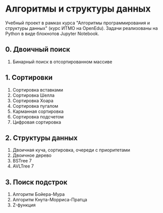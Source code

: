 # Алгоритмы и структуры данных
Учебный проект в рамках курса "Алгоритмы программирования и структуры данных" (курс ИТМО на OpenEdu). Задачи реализованы на Python в виде блокнотов Jupyter Notebook.

## 0. Двоичный поиск
1. Бинарный поиск в отсортированном массиве

## 1. Сортировки
1. Сортировка вставками
2. Сортировка Шелла
3. Сортировка Хоара
4. Сортировка пугалом
5. Карманная сортировка
6. Сортировка подсчетом
7. Цифровая сортировка

## 2. Структуры данных
1. Двоичная куча, сортировка, очереди с приоритетами
2. Двоичное дерево
3. BSTree 7
4. AVLTree 7

## 3. Поиск подстрок
1. Алгоритм Бойера-Мура
2. Алгоритм Кнута-Морриса-Пратца 
3. Z-функция 
